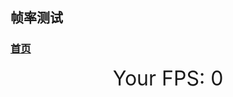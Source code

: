 ## 帧率测试

### [首页](/y/)

<link rel="stylesheet" href="css/base.css">

<div style="text-align:center;font-size: 32px;">Your FPS: <span id="p-ft-i">0</span></div>
<script>
  let ftCount = 0;
  let ftOut = false;
  const ftIndicator = document.querySelector('#p-ft-i');
  const doStart = () => {
    requestAnimationFrame(() => {
      ftCount++;
      if(ftOut) {
        ftIndicator.innerText = ftCount;
        ftCount = 0;
        ftOut = false;
      }
      doStart();
    });
  }
  doStart();
  setInterval(() => {
    ftOut = true;
  }, 1000);
</script>
